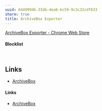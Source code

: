 ```yaml
---
uuid: 644999db-33db-4ea6-bc59-9c3c32cdf633
share: true
title: ArchiveBox Exporter
---
```

[ArchiveBox Exporter - Chrome Web Store](https://chrome.google.com/webstore/detail/archivebox-exporter/habonpimjphpdnmcfkaockjnffodikoj)


#### Blocklist

``` bash



```
## Links

* [ArchiveBox](/405b67dc-be60-4211-ad64-9d65188fbef8)

#### Links

* [ArchiveBox](/405b67dc-be60-4211-ad64-9d65188fbef8)